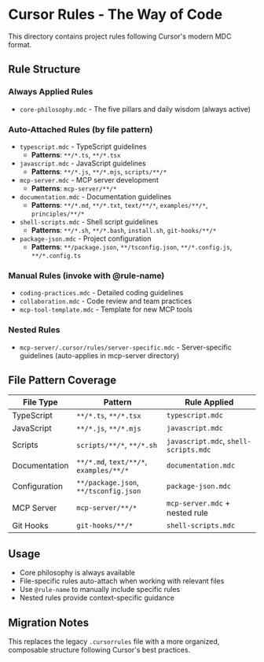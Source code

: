 # Cursor Rules - The Way of Code

This directory contains project rules following Cursor's modern MDC format.

## Rule Structure

### Always Applied Rules
- `core-philosophy.mdc` - The five pillars and daily wisdom (always active)

### Auto-Attached Rules (by file pattern)
- `typescript.mdc` - TypeScript guidelines
  - **Patterns**: `**/*.ts`, `**/*.tsx`
- `javascript.mdc` - JavaScript guidelines  
  - **Patterns**: `**/*.js`, `**/*.mjs`, `scripts/**/*`
- `mcp-server.mdc` - MCP server development
  - **Patterns**: `mcp-server/**/*`
- `documentation.mdc` - Documentation guidelines
  - **Patterns**: `**/*.md`, `**/*.txt`, `text/**/*`, `examples/**/*`, `principles/**/*`
- `shell-scripts.mdc` - Shell script guidelines
  - **Patterns**: `**/*.sh`, `**/*.bash`, `install.sh`, `git-hooks/**/*`
- `package-json.mdc` - Project configuration
  - **Patterns**: `**/package.json`, `**/tsconfig.json`, `**/*.config.js`, `**/*.config.ts`

### Manual Rules (invoke with @rule-name)
- `coding-practices.mdc` - Detailed coding guidelines
- `collaboration.mdc` - Code review and team practices  
- `mcp-tool-template.mdc` - Template for new MCP tools

### Nested Rules
- `mcp-server/.cursor/rules/server-specific.mdc` - Server-specific guidelines (auto-applies in mcp-server directory)

## File Pattern Coverage

| File Type | Pattern | Rule Applied |
|-----------|---------|--------------|
| TypeScript | `**/*.ts`, `**/*.tsx` | `typescript.mdc` |
| JavaScript | `**/*.js`, `**/*.mjs` | `javascript.mdc` |
| Scripts | `scripts/**/*`, `**/*.sh` | `javascript.mdc`, `shell-scripts.mdc` |
| Documentation | `**/*.md`, `text/**/*`, `examples/**/*` | `documentation.mdc` |
| Configuration | `**/package.json`, `**/tsconfig.json` | `package-json.mdc` |
| MCP Server | `mcp-server/**/*` | `mcp-server.mdc` + nested rule |
| Git Hooks | `git-hooks/**/*` | `shell-scripts.mdc` |

## Usage

- Core philosophy is always available
- File-specific rules auto-attach when working with relevant files
- Use `@rule-name` to manually include specific rules
- Nested rules provide context-specific guidance

## Migration Notes

This replaces the legacy `.cursorrules` file with a more organized, composable structure following Cursor's best practices. 